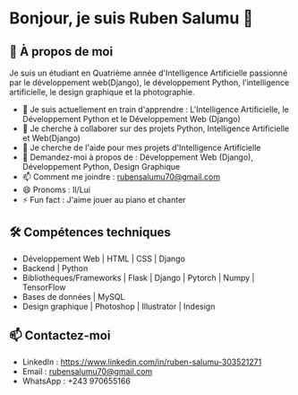 # Bonjour, je suis Ruben Salumu 👋

## 🚀 À propos de moi
Je suis un étudiant en Quatrième année d'Intelligence Artificielle passionné par le développement web(Django), le développement Python, l'intelligence artificielle, le design graphique et la photographie.

- 🌱 Je suis actuellement en train d'apprendre : L'Intelligence Artificielle, le Développement Python et le Développement Web (Django)
- 👯 Je cherche à collaborer sur des projets Python, Intelligence Artificielle et Web(Django)
- 🤔 Je cherche de l'aide pour mes projets d'Intelligence Artificielle
- 💬 Demandez-moi à propos de : Développement Web (Django), Développement Python, Design Graphique
- 📫 Comment me joindre : rubensalumu70@gmail.com
- 😄 Pronoms : Il/Lui
- ⚡ Fun fact : J'aime jouer au piano et chanter

## 🛠️ Compétences techniques
- Développement Web | HTML | CSS | Django
- Backend | Python 
- Bibliothèques/Frameworks | Flask | Django  | Pytorch  | Numpy | TensorFlow
- Bases de données | MySQL 
- Design graphique | Photoshop | Illustrator | Indesign 


## 📫 Contactez-moi 
- LinkedIn : https://www.linkedin.com/in/ruben-salumu-303521271
- Email : rubensalumu70@gmail.com
- WhatsApp : +243 970655166
